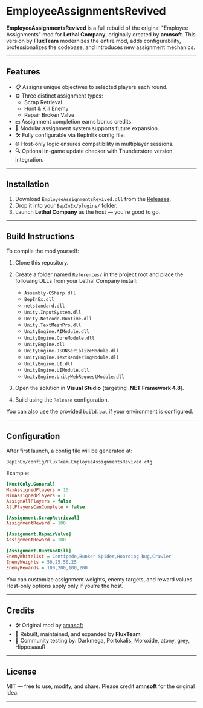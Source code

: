 # EmployeeAssignmentsRevived

**EmployeeAssignmentsRevived** is a full rebuild of the original "Employee Assignments" mod for **Lethal Company**, originally created by **amnsoft**. This version by **FluxTeam** modernizes the entire mod, adds configurability, professionalizes the codebase, and introduces new assignment mechanics.

---

## Features

- 📋 Assigns unique objectives to selected players each round.
- ⚙️ Three distinct assignment types:
  - Scrap Retrieval
  - Hunt & Kill Enemy
  - Repair Broken Valve
- 💵 Assignment completion earns bonus credits.
- 🧠 Modular assignment system supports future expansion.
- 🛠️ Fully configurable via BepInEx config file.
- 🌐 Host-only logic ensures compatibility in multiplayer sessions.
- 🔍 Optional in-game update checker with Thunderstore version integration.

---

## Installation

1. Download `EmployeeAssignmentsRevived.dll` from the [Releases](https://github.com/FluxTeam/EmployeeAssignmentsRevived/releases).
2. Drop it into your `BepInEx/plugins/` folder.
3. Launch **Lethal Company** as the host — you're good to go.

---

## Build Instructions

To compile the mod yourself:

1. Clone this repository.
2. Create a folder named `References/` in the project root and place the following DLLs from your Lethal Company install:
   - `Assembly-CSharp.dll`
   - `BepInEx.dll`
   - `netstandard.dll`
   - `Unity.InputSystem.dll`
   - `Unity.Netcode.Runtime.dll`
   - `Unity.TextMeshPro.dll`
   - `UnityEngine.AIModule.dll`
   - `UnityEngine.CoreModule.dll`
   - `UnityEngine.dll`
   - `UnityEngine.JSONSerializeModule.dll`
   - `UnityEngine.TextRenderingModule.dll`
   - `UnityEngine.UI.dll`
   - `UnityEngine.UIModule.dll`
   - `UnityEngine.UnityWebRequestModule.dll`

3. Open the solution in **Visual Studio** (targeting **.NET Framework 4.8**).
4. Build using the `Release` configuration.

You can also use the provided `build.bat` if your environment is configured.

---

## Configuration

After first launch, a config file will be generated at:

```
BepInEx/config/FluxTeam.EmployeeAssignmentsRevived.cfg
```

Example:

```ini
[HostOnly.General]
MaxAssignedPlayers = 10
MinAssignedPlayers = 1
AssignAllPlayers = false
AllPlayersCanComplete = false

[Assignment.ScrapRetrieval]
AssignmentReward = 100

[Assignment.RepairValve]
AssignmentReward = 100

[Assignment.HuntAndKill]
EnemyWhitelist = Centipede,Bunker Spider,Hoarding bug,Crawler
EnemyWeights = 50,25,50,25
EnemyRewards = 100,200,100,200
```

You can customize assignment weights, enemy targets, and reward values. Host-only options apply only if you're the host.

---

## Credits

- 🛠️ Original mod by [amnsoft](https://thunderstore.io/c/lethal-company/p/amnsoft/EmployeeAssignments/)
- 🧪 Rebuilt, maintained, and expanded by **FluxTeam**
- 🧃 Community testing by: Darkmega, Portokalis, Moroxide, atony, grey, HipposaauR

---

## License

MIT — free to use, modify, and share. Please credit **amnsoft** for the original idea.

---